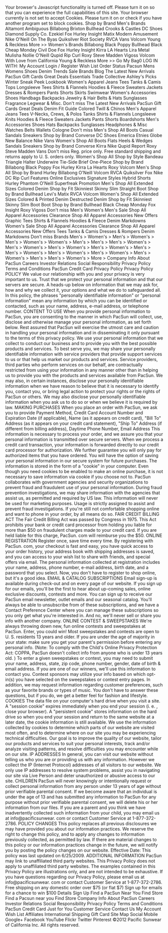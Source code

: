 Your browser's Javascript functionality is turned off. Please turn it on so that you can experience the full capabilities of this site. Your browser currently is not set to accept Cookies. Please turn it on or check if you have another program set to block cookies. Shop by Brand Men's Brands Altamont Ambiguous Billabong Brixton Bullhead Crooks & Castles DC Shoes Diamond Supply Co. Ezekiel Fox Hurley Insight Matix Modern Amusement Nike O'Neill On The Byas Quiksilver Riot Society RVCA Vans Volcom Young & Reckless More >> Women's Brands Billabong Black Poppy Bullhead Black Cheap Monday Civil Doe Fox Hurley Insight Kirra LA Hearts Lira Metal Mulisha Nollie O'Neill Qupid Rip Curl Roxy Steve Madden Vigoss Volcom With Love from California Young & Reckless More >> Go My Bag0 LOG IN WITH: My Account Login / Register Wish List Order Status Pacsun Mens Womens Shoes Denim Trends Sale Brands Blog The Latest New Arrivals PacSun Gift Cards Great Deals Essentials Trade Collective Ashley's Picks Winter Sneak Peek Lookbook Women's Apparel Jeans Tees Tanks & Camis Tops Longsleeve Tees Shirts & Flannels Hoodies & Fleece Sweaters Jackets Dresses & Rompers Pants Shorts Skirts Swimwear Women's Accessories Shoes Handbags Backpacks Jewelry & Hair Belts & Hats Sunglasses Fragrance Legwear & Misc. Don't miss The Latest New Arrivals PacSun Gift Cards Great Deals Denim Fit Guide Colored Twill & Chinos Men's Apparel Jeans Tees V-Necks, Crews, & Polos Tanks Shirts & Flannels Longsleeve Knits Hoodies & Fleece Sweaters Jackets Pants Shorts Boardshorts Men's Accessories Shoes Hats Backpacks Sunglasses Headphones & Misc Watches Belts Wallets Cologne Don't miss Men's Shop All Boots Casual Sandals Sneakers Shop by Brand Converse DC Shoes Emerica Etnies Globe New Balance Nike Vans Women's Shop All Boots Flats Heels & Wedges Sandals Sneakers Shop by Brand Converse Kirra Nike Qupid Report Roxy Steve Madden Vans Don't miss Reg. price only. Free standard shipping and returns apply to U. S. orders only. Women's Shop All Shop by Style Bandeau Triangle Halter Underwire Tie-Side Brief One-Piece Shop by Brand Billabong Black Poppy Fox Hurley Kirra La Hearts Roxy Volcom Men's Shop All Shop by Brand Hurley Billabong O'Neill Volcom RVCA Quiksilver Fox Nike DC Rip Curl Features Online Exclusives Signature Styles Hybrid Shorts Hurley Phantom O'Neill Superfreak Promotion Men's Shop All Extended Sizes Colored Denim Shop by Fit Skinniest Skinny Slim Straight Boot Shop by Brand Bullhead Levi's Matix RVCA Volcom Women's Shop All Extended Sizes Colored & Printed Denim Destructed Denim Shop by Fit Skinniest Skinny Slim Boot Boot Shop by Brand Bullhead Black Cheap Monday Fox Insight Roxy Vigoss Don't miss Men's Women's Men's Sale Shop All Apparel Accessories Clearance Shop All Apparel Accessories New Offers Graphic Tees Shirts & Flannels Hoodies & Fleece Denim Markdowns Women's Sale Shop All Apparel Accessories Clearance Shop All Apparel Accessories New Offers Tees Tanks & Camis Dresses & Rompers Denim Markdowns Don't miss Brands Men's > Women's > Men's > Women's > Men's > Women's > Women's > Men's > Men's > Men's > Women's > Men's > Women's > Men's > Women's > Men's > Women's > Men's > Men's > Women's > Men's > Women's > Men's > Women's > Men's > Women's > Men's > Men's > Women's > More > Company Info About PacSun Careers Investor Relations Social Responsibility Privacy Policy Terms and Conditions PacSun Credit Card Privacy Policy Privacy Policy POLICY We value our relationship with you and your privacy is very important to us. Trust that we protect your personal information and that our servers are secure. A heads-up below on information that we may ask for, how and why we collect it, your options and what we do to safeguarded all. In this policy, the phrases "personally identifiable information" or "personal information" mean any information by which you can be identified or contacted, such as your name, address, e-mail address, or telephone number. CONTENT TO USE When you provide personal information to PacSun, you are consenting to the manner in which PacSun will collect, use, disclose and otherwise manage your personal information, as set forth below. Rest assured that PacSun will exercise the utmost care and caution in handling your personal information and in disseminating it only pursuant to the terms of this privacy policy. We use your personal information that we collect to conduct our business and to provide you with the best possible products and services. To best serve you, we may share your personally identifiable information with service providers that provide support services to us or that help us market our products and services. Service providers, third parties who perform services on our behalf, are contractually restricted from using your information in any manner other than in helping us to provide you with the products and services available from PacSun. We may also, in certain instances, disclose your personally identifiable information when we have reason to believe that it is necessary to identify you, contact you, or bring legal action to protect your rights or the rights of PacSun or others. We may also disclose your personally identifiable information when you ask us to do so or when we believe it is required by law. MAKING PURCHASES When you place an order with PacSun, we ask you to provide Payment Method, Credit Card Account Number and Expiration Date (if applicable), Name (as it appears on credit card), "Bill To" Address (as it appears on your credit card statement), "Ship To" Address (if different from billing address), Daytime Phone Number, Email Address This information is necessary to process your order, and we assure you that your personal information is transmitted over secure servers. When we process a credit card transaction, your information is forwarded directly to our credit card processor for authorization. We further guarantee you will only pay for authorized items that you have ordered. You will have the option of saving your personal information in our secure system for future purchases. The information is stored in the form of a "cookie" in your computer. Even though you need cookies to be enabled to make an online purchase, it is not necessary to save information via cookie if you choose not to. PacSun collaborates with government agencies and security organizations to prevent fraud and fraudulent use of your personal information. During fraud prevention investigations, we may share information with the agencies that assist us, as permitted and required by US law. This information will never be used for marketing purposes. Usage is strictly assigned to assist and prevent fraud investigations. If you're still not comfortable shopping online and want to phone in your order, by all means do so. FAIR CREDIT BILLING ACT The Fair Credit Billing Act was passed by Congress in 1975. This Act prohibits your bank or credit card processor from holding you liable for more than $50 on fraudulent charges made to your credit card. If you are held liable for this charge, PacSun. com will reimburse you the $50. ONLINE REGISTRATION Register once, save time every time. By registering with PacSun. com, your checkout is fast and easy, you have quick access to your order history, your address book with shipping addresses is saved, and you can access to your wish list to share with friends, and special offers via email. The personal information collected at registration includes your name, address, phone number, e-mail address, birth date, and a password that you select. Now, you don't have to register to shop online, but it's a good idea. EMAIL & CATALOG SUBSCRIPTIONS Email sign-up is available during check-out and on every page of our website. If you sign up for our emails, you'll be the first to hear about up-coming sales, online exclusive discounts, contests and more. You can sign up to receive our PacSun email newsletter, outlet emails and our seasonal catalog. You'll always be able to unsubscribe from of these subscriptions, and we have a Contact Preference Center where you can manage these subscriptions so you only get what you're interested in. And no, we'll never sell or share you info with another company. ONLINE CONTEST & SWEEPSTAKES We're always throwing down new, fun online contests and sweepstakes at PacSun. Enter, you could win! Most sweepstakes and contests are open to U. S. residents 13 years and older. If you are under the age of majority in your state: make sure you get your parent's permission before entering any personal info. (Note: To comply with the Child's Online Privacy Protection Act: COPPA, PacSun doesn't collect info from anyone who is under 13 years old. ) To enter a given sweepstakes or contest, you may need to submit your name, address, state, zip code, phone number, gender, date of birth & email address. If you are one of our winners, we'll use this information to contact you. Contest sponsors may utilize your info based on which opt-in(s) you have selected on the sweepstakes or contest entry pages. In addition, we may request information regarding customer preferences, such as your favorite brands or types of music. You don't have to answer these questions, but if you do, we get a better feel for fashion and lifestyle. COOKIES The data file on your computer's hard drive when you visit a site. A "session cookie" expires immediately when you end your session (i. e. , close your browser). A "persistent cookie" stores information on the hard drive so when you end your session and return to the same website at a later date, the cookie information is still available. We use the information collected by cookies to determine which parts of our website are visited most often, and to determine where on our site you may be experiencing technical difficulties. Our goal is to improve the quality of our website, tailor our products and services to suit your personal interests, track and/or analyze visiting patterns, and resolve difficulties you may encounter while on our site. IP ADDRESSES In general, you can visit our website without telling us who you are or providing us with any information. However we collect the IP (Internet Protocol) addresses of all visitors to our website. We only use IP addresses to resolve system problems, assist you in navigating our site via Live Person and deter unauthorized or abusive access to our site. CHILDREN PacSun will never knowingly or intentionally request or collect personal information from any person under 13 years of age without prior verifiable parental consent. If we become aware that an individual is under the age of 13 and has submitted any information to PacSun for any purpose without prior verifiable parental consent, we will delete his or her information from our files. If you are a parent and you think we have inadvertently collected such information from your child, you may email us at info@pacificsunwear. com or contact Customer Service at 1-877-372-2786. POLICY CHANGES This policy replaces all previous disclosures we may have provided you about our information practices. We reserve the right to change this policy, and to apply any changes to information previously collected, as permitted by law. If there are material changes to this policy or our information practices change in the future, we will notify you by posting the policy changes on our website. Effective Date: This policy was last updated on 6/25/2009. ADDITIONAL INFORMATION PacSun may link to unaffiliated third party websites. This Privacy Policy does not apply to unaffiliated third party websites. The examples contained in this Privacy Policy are illustrations only, and are not intended to be exhaustive. If you have questions regarding our Privacy Policy, please email us at info@pacificsunwear. com or contact Customer Service at 1-877-372-2786. Free shipping on any domestic order over $75 (or flat $7) Sign up for emails for a chance to win $100 Details Sign Up Find a PacSun Near You Find Store Find a Pacsun near you Find Store Company Info About PacSun Careers Investor Relations Social Responsibility Privacy Policy Terms and Conditions PacSun Credit Card Just for You Customer Service Contact Us My Account Wish List Affiliates International Shipping Gift Card Site Map Social Mobile Google+ Facebook YouTube Flickr Twitter Pinterest ©2012 Pacific Sunwear of California Inc. All rights reserved.